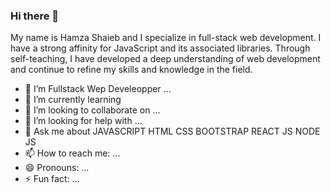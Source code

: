 ### Hi there 👋

My name is Hamza Shaieb and I specialize in full-stack web development. I have a strong affinity for JavaScript and its associated libraries. Through self-teaching, I have developed a deep understanding of web development and continue to refine my skills and knowledge in the field.

- 🔭 I’m Fullstack Wep Develeopper ...
- 🌱 I’m currently learning 
- 👯 I’m looking to collaborate on ...
- 🤔 I’m looking for help with ...
- 💬 Ask me about JAVASCRIPT HTML CSS BOOTSTRAP REACT JS NODE JS  
- 📫 How to reach me: ...
- 😄 Pronouns: ...
- ⚡ Fun fact: ...

